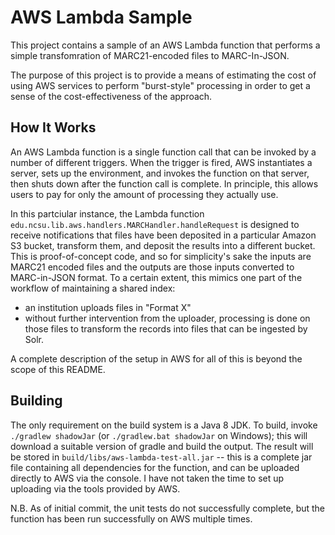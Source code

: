 # AWS Lambda Sample

This project contains a sample of an AWS Lambda function that performs a simple transfomration of MARC21-encoded files to MARC-In-JSON.

The purpose of this project is to provide a means of estimating the cost of using AWS services to perform "burst-style" processing in order to get a sense of the cost-effectiveness of the approach.

## How It Works

An AWS Lambda function is a single function call that can be invoked by a
number of different triggers.  When the trigger is fired, AWS instantiates a
server, sets up the environment, and invokes the function on that server, then
shuts down after the function call  is complete.  In principle, this allows users to pay for only the amount of processing they actually use.

In this partciular instance, the Lambda function
`edu.ncsu.lib.aws.handlers.MARCHandler.handleRequest` is designed to receive
notifications that files have been deposited in a particular Amazon S3 bucket,
transform them, and deposit the results into a different bucket.  This is
proof-of-concept code, and so for simplicity's sake the inputs are MARC21
encoded files and the outputs are those inputs converted to MARC-in-JSON
format.  To a certain extent, this mimics one part of the workflow of
maintaining a shared index:

- an institution uploads files in "Format X" 
- without further intervention from the uploader, processing is done on those files to transform the records into files that
  can be ingested by Solr.

A complete description of the setup in AWS for all of this is beyond the scope
of this README.

## Building

The only requirement on the build system is a Java 8 JDK.  To build, invoke
`./gradlew shadowJar` (or `./gradlew.bat shadowJar` on Windows); this will
download a suitable version of gradle and build the output.  The result will be
stored in
`build/libs/aws-lambda-test-all.jar` -- this is a complete jar file containing
all dependencies for the function, and can be uploaded directly to AWS via the
console.  I have not taken the time to set up uploading via the tools provided
by AWS.

N.B. As of initial commit, the unit tests do not successfully complete, but the
function has been run successfully on AWS multiple times.

